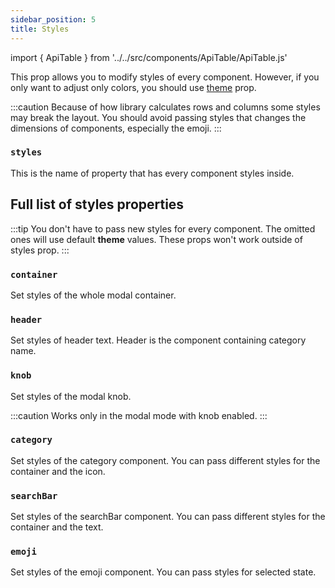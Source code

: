 ```yaml
---
sidebar_position: 5
title: Styles
---
```


import { ApiTable } from '../../src/components/ApiTable/ApiTable.js'

This prop allows you to modify styles of every component. However, if you only want to adjust only colors, you should use [theme](/docs/api/theme) prop.

:::caution
Because of how library calculates rows and columns some styles may break the layout. You should avoid passing styles that changes the dimensions of components, especially the emoji.
:::

### `styles`

This is the name of property that has every component styles inside.

<ApiTable typeVal='Record<string, ViewStyle>' defaultVal='{}'/>

## Full list of styles properties

:::tip
You don't have to pass new styles for every component. The omitted ones will use default **theme** values.
These props won't work outside of styles prop.
:::

### `container`

Set styles of the whole modal container.

<ApiTable typeVal='ViewStyle' defaultVal='{}'/>

### `header`

Set styles of header text. Header is the component containing category name.

<ApiTable typeVal='TextStyle' defaultVal='{}'/>

### `knob`

Set styles of the modal knob.

:::caution
Works only in the modal mode with knob enabled.
:::

<ApiTable typeVal='ViewStyle' defaultVal='{}'/>

### `category`

Set styles of the category component. You can pass different styles for the container and the icon.

<ApiTable typeVal='{ container: ViewStyle, icon: TextStyle }' defaultVal='{ container: {}, icon: {} }'/>

### `searchBar`

Set styles of the searchBar component. You can pass different styles for the container and the text.

<ApiTable typeVal='{ container: ViewStyle, text: TextStyle }' defaultVal='{ container: {}, text: {} }'/>

### `emoji`

Set styles of the emoji component. You can pass styles for selected state.

<ApiTable typeVal='{ selected: ViewStyle }' defaultVal='{ selected: {} }'/>
